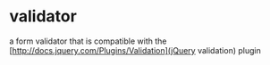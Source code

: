 validator
=========

a form validator that is compatible with the [http://docs.jquery.com/Plugins/Validation](jQuery validation) plugin
